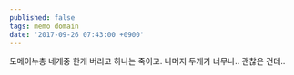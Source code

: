 ```yaml
---
published: false
tags: memo domain
date: '2017-09-26 07:43:00 +0900'
---
```

도메이누총 네게중 한개 버리고 하나는 죽이고. 나머지 두개가 너무나.. 괜찮은 건데..